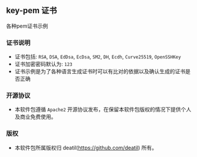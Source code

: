 ## key-pem 证书

各种pem证书示例


### 证书说明

* 证书包括: `RSA`, `DSA`, `EdDsa`, `EcDsa`, `SM2`, `DH`, `Ecdh`, `Curve25519`, `OpenSSHKey`
* 证书加密密码默认为: `123`
* 证书示例是为了各种语言生成证书时可以有比对的依据以及确认生成的证书是否正确


### 开源协议

*  本软件包遵循 `Apache2` 开源协议发布，在保留本软件包版权的情况下提供个人及商业免费使用。


### 版权

*  本软件包所属版权归 deatil(https://github.com/deatil) 所有。
